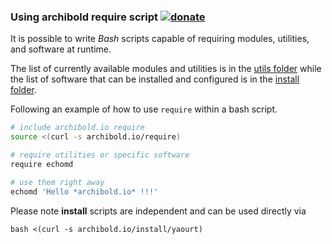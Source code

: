 ### Using archibold require script [![donate](https://img.shields.io/badge/$-donate-ff69b4.svg?maxAge=2592000&style=flat)](https://github.com/WebReflection/donate)

It is possible to write _Bash_ scripts capable of requiring modules, utilities, and software at runtime.

The list of currently available modules and utilities is in the [utils folder](https://github.com/WebReflection/archibold.io/tree/gh-pages/utils)
while the list of software that can be installed and configured is in the [install folder](https://github.com/WebReflection/archibold.io/tree/gh-pages/install).

Following an example of how to use `require` within a bash script.

```sh
# include archibold.io require
source <(curl -s archibold.io/require)

# require utilities or specific software
require echomd

# use them right away
echomd 'Hello *archibold.io* !!!'
```

Please note **install** scripts are independent and can be used directly via

```
bash <(curl -s archibold.io/install/yaourt)
```
